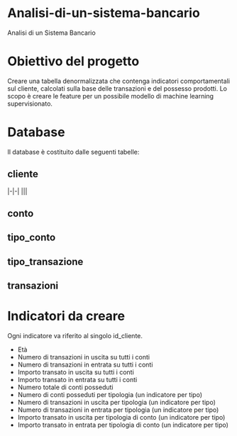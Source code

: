 # Analisi-di-un-sistema-bancario

Analisi di un Sistema Bancario

# Obiettivo del progetto
Creare una tabella denormalizzata che contenga indicatori comportamentali sul cliente, calcolati sulla base delle transazioni e del possesso prodotti. 
Lo scopo è creare le feature per un possibile modello di machine learning supervisionato.


# Database 
Il database è costituito dalle seguenti tabelle:
## cliente
|-|-|
|||
## conto
## tipo_conto
## tipo_transazione
## transazioni

# Indicatori da creare

Ogni indicatore va riferito al singolo id_cliente.
- Età
- Numero di transazioni in uscita su tutti i conti
- Numero di transazioni in entrata su tutti i conti
- Importo transato in uscita su tutti i conti
- Importo transato in entrata su tutti i conti
- Numero totale di conti posseduti
- Numero di conti posseduti per tipologia (un indicatore per tipo)
- Numero di transazioni in uscita per tipologia (un indicatore per tipo)
- Numero di transazioni in entrata per tipologia (un indicatore per tipo)
- Importo transato in uscita per tipologia di conto (un indicatore per tipo)
- Importo transato in entrata per tipologia di conto (un indicatore per tipo)

